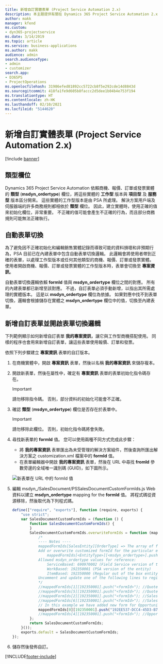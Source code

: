 ```yaml
---
title: 新增自訂實體表單 (Project Service Automation 2.x)
description: 本主題提供有關在 Dynamics 365 Project Service Automation 2.x 中如何為商機、報價、訂單或發票新增自訂實體表單的資訊。
author: makk
manager: kfend
ms.custom:
- dyn365-projectservice
ms.date: 3/14/2019
ms.topic: article
ms.service: business-applications
ms.author: makk
audience: admin
search.audienceType:
- admin
- customizer
search.app:
- D365PS
- ProjectOperations
ms.openlocfilehash: 31986efed81892cc5722cb8f5e292cde14d8843d
ms.sourcegitcommit: 418fa1fe9d605b8faccc2d5dee1b04b4e753f194
ms.translationtype: HT
ms.contentlocale: zh-HK
ms.lasthandoff: 02/10/2021
ms.locfileid: "5144620"
---
```

# <a name="add-new-custom-entity-forms-project-service-automation-2x"></a>新增自訂實體表單 (Project Service Automation 2.x)

[!include [banner](../../includes/psa-now-project-operations.md)]

## <a name="type-field"></a>類型欄位 

Dynamics 365 Project Service Automation 依賴商機、報價、訂單或發票實體的 **類型** (**msdyn\_ordertype**) 欄位，將這些實體的 **工作型** 版本與 **項目型** 及 **服務型** 版本區分開來。 這些實體的工作型版本是由 PSA 所處理。 解決方案用戶端及伺服器端的許多商務規則都相依於 **類型** 欄位。 因此，建立實體時，使用正確的值來初始化欄位，非常重要。 不正確的值可能會產生不正確的行為，而且部分商務規則可能無法正確執行。

## <a name="automatic-form-switching"></a>自動表單切換

為了避免因不正確初始化和編輯銷售實體記錄而導致可能的資料損壞和非預期行為，PSA 目前已在內建表單中包含自動表單切換邏輯。 此邏輯會將使用者帶到正確的表單，以處理工作型版本或任何其他類型的商機、報價、訂單或發票實體。 使用者開啟商機、報價、訂單或發票實體的工作型版本時，表單會切換至 **專案資訊**。

自動表單切換邏輯依賴 **formId** 值與 **msdyn\_ordertype** 欄位之間的對應。 所有的內建表單都已新增至該對應。 不過，自訂表單必須手動新增，以指出其所需處理的實體版本。 這是以 **msdyn\_ordertype** 欄位為依據。 如果對應中找不到表單切換，邏輯會根據儲存在實體之 **msdyn\_ordertype** 欄位中的值，切換至內建表單。

## <a name="add-custom-forms-and-turn-on-the-form-switching-logic"></a>新增自訂表單並開啟表單切換邏輯

下列範例顯示如何新增自訂表單 **我的專案資訊**，讓它與工作型商機搭配使用。 同樣的程序也會用來新增自訂表單，讓這些表單使用報價、訂單和發票。

依照下列步驟建立 **專案資訊** 表單的自訂版本。

1. 在商機實體中，開啟 **專案資訊** 表單，然後以名稱 **我的專案資訊** 來儲存複本。
2. 開啟新表單，然後在屬性中，確定有 **專案資訊** 表單的表單初始化指令碼存在。 

    > [!IMPORTANT]
    > 請勿移除指令碼。 否則，部分資料的初始化可能會不正確。

3. 確認 **類型** (**msdyn\_ordertype**) 欄位是否存在於表單中。 

    > [!IMPORTANT]
    > 請勿移除此欄位。 否則，初始化指令碼將會失敗。

4. 尋找新表單的 **formId** 值。 您可以使用兩種不同方式完成此步驟：

    - 將 **我的專案資訊** 表單匯出為未受管理的解決方案組件，然後查詢所匯出解決方案之 customization.xml 檔案中的 **formId** 值。
    - 在表單編輯器中開啟 **我的專案資訊** 表單，然後在 URL 中尋找 **fromId** 參數旁邊的全域唯一識別碼 (GUID)，如下圖所示。

    ![新表單在 URL 中的 formId 值](media/how-to-add-custom-forms-in-v2.0.png)

5. 編輯 msdyn\_/SalesDocument/PSSalesDocumentCustomFormIds.js Web 資料以建立 **msdyn\_ordertype** mapping for the **formId** 值。 將程式碼從資源移除，然後取代為下列程式碼。

    ```javascript
    define(["require", "exports"], function (require, exports) {
        "use strict";
        var SalesDocumentCustomFormIds = (function () {
            function SalesDocumentCustomFormIds() {
            }
            SalesDocumentCustomFormIds.overwriteFormIds = function (mappedFormIds) {
                /*
                ---- Notes ----
                mappedFormIds[SalesEntity][OrderType] => The array of forms IDs that support particular entity and order type
                Add or overwrite customized formId for the particular entity and order type by calling:
                    mappedFormIds[<EntityType>][<msdyn_ordertype>].push("<formId>");
                Allowed msdyn_ordertype values for reference:
                    ServiceBased: 690970002 (Field Service version of the entity)
                    WorkBased: 192350001 (PSA version of the entity)
                    ItemBased: 192350000 (Regular out of the box entity)
                Uncomment and update one of the following lines to register custom PSA form for required entity:
                */      
                //mappedFormIds[1][192350001].push("<formId>"); //Quote
                //mappedFormIds[5][192350001].push("<formId>"); //Quote Line
                //mappedFormIds[2][192350001].push("<formId>"); //Sales Order
                //mappedFormIds[6][192350001].push("<formId>"); //Sales Order Line
                // In this example we have added new form for Opportunity
                mappedFormIds[0][192350001].push("192EE537-DCC4-45D3-B7AF-EA694B9113D2"); //Opportunity
                //mappedFormIds[4][192350001].push("<formId>"); //Opportunity Line
            };
            return SalesDocumentCustomFormIds;
        }());
        exports.default = SalesDocumentCustomFormIds;
    });
    ```

6. 儲存然後發佈自訂。


[!INCLUDE[footer-include](../../includes/footer-banner.md)]